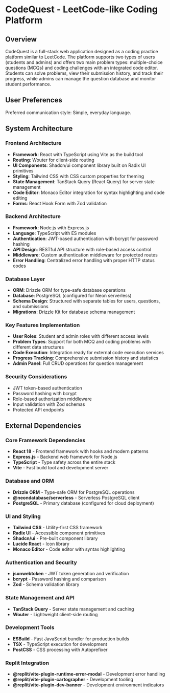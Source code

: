 # CodeQuest - LeetCode-like Coding Platform

## Overview

CodeQuest is a full-stack web application designed as a coding practice platform similar to LeetCode. The platform supports two types of users (students and admins) and offers two main problem types: multiple-choice questions (MCQs) and coding challenges with an integrated code editor. Students can solve problems, view their submission history, and track their progress, while admins can manage the question database and monitor student performance.

## User Preferences

Preferred communication style: Simple, everyday language.

## System Architecture

### Frontend Architecture
- **Framework**: React with TypeScript using Vite as the build tool
- **Routing**: Wouter for client-side routing
- **UI Components**: Shadcn/ui component library built on Radix UI primitives
- **Styling**: Tailwind CSS with CSS custom properties for theming
- **State Management**: TanStack Query (React Query) for server state management
- **Code Editor**: Monaco Editor integration for syntax highlighting and code editing
- **Forms**: React Hook Form with Zod validation

### Backend Architecture
- **Framework**: Node.js with Express.js
- **Language**: TypeScript with ES modules
- **Authentication**: JWT-based authentication with bcrypt for password hashing
- **API Design**: RESTful API structure with role-based access control
- **Middleware**: Custom authentication middleware for protected routes
- **Error Handling**: Centralized error handling with proper HTTP status codes

### Database Layer
- **ORM**: Drizzle ORM for type-safe database operations
- **Database**: PostgreSQL (configured for Neon serverless)
- **Schema Design**: Structured with separate tables for users, questions, and submissions
- **Migrations**: Drizzle Kit for database schema management

### Key Features Implementation
- **User Roles**: Student and admin roles with different access levels
- **Problem Types**: Support for both MCQ and coding problems with different data structures
- **Code Execution**: Integration ready for external code execution services
- **Progress Tracking**: Comprehensive submission history and statistics
- **Admin Panel**: Full CRUD operations for question management

### Security Considerations
- JWT token-based authentication
- Password hashing with bcrypt
- Role-based authorization middleware
- Input validation with Zod schemas
- Protected API endpoints

## External Dependencies

### Core Framework Dependencies
- **React 18** - Frontend framework with hooks and modern patterns
- **Express.js** - Backend web framework for Node.js
- **TypeScript** - Type safety across the entire stack
- **Vite** - Fast build tool and development server

### Database and ORM
- **Drizzle ORM** - Type-safe ORM for PostgreSQL operations
- **@neondatabase/serverless** - Serverless PostgreSQL client
- **PostgreSQL** - Primary database (configured for cloud deployment)

### UI and Styling
- **Tailwind CSS** - Utility-first CSS framework
- **Radix UI** - Accessible component primitives
- **Shadcn/ui** - Pre-built component library
- **Lucide React** - Icon library
- **Monaco Editor** - Code editor with syntax highlighting

### Authentication and Security
- **jsonwebtoken** - JWT token generation and verification
- **bcrypt** - Password hashing and comparison
- **Zod** - Schema validation library

### State Management and API
- **TanStack Query** - Server state management and caching
- **Wouter** - Lightweight client-side routing

### Development Tools
- **ESBuild** - Fast JavaScript bundler for production builds
- **TSX** - TypeScript execution for development
- **PostCSS** - CSS processing with Autoprefixer

### Replit Integration
- **@replit/vite-plugin-runtime-error-modal** - Development error handling
- **@replit/vite-plugin-cartographer** - Development tooling
- **@replit/vite-plugin-dev-banner** - Development environment indicators